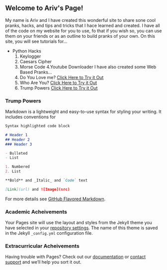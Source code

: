 ## Welcome to Ariv's Page!

My name is Ariv and I have created this wonderful site to share sone cool pranks, hacks, and tips and tricks that I hace learned and created. I have all of the code on my website for you to use, fo that if you wish so, you can use them on your friends or as an outline to build pranks of your own.
On this site, you will see tutorials for...
- Python Hacks
  1. Keylogger
  2. Caesars Cipher
  3. Morse Code
  4.Youtube Downloader
I have also created some Web Based Pranks...
  1. Do You Love me? [Click Here to Try it Out](file:///Users/ArivGupta/Documents/GitHub/profile/Web%20Pranks/Prank%201/love.html)
  2. Who Are You? [Click Here to Try it Out](file:///Users/ArivGupta/Documents/GitHub/profile/Web%20Pranks/Prank%203/minion.html)
  3. Trump Powers [Click Here to Try it Out](file:///Users/ArivGupta/Documents/GitHub/profile/Trump%20Powers/Big%20Prank/vote.html)

### Trump Powers

Markdown is a lightweight and easy-to-use syntax for styling your writing. It includes conventions for

```markdown
Syntax highlighted code block

# Header 1
## Header 2
### Header 3

- Bulleted
- List

1. Numbered
2. List

**Bold** and _Italic_ and `Code` text

[Link](url) and ![Image](src)
```

For more details see [GitHub Flavored Markdown](https://guides.github.com/features/mastering-markdown/).

### Academic Acheivements

Your Pages site will use the layout and styles from the Jekyll theme you have selected in your [repository settings](https://github.com/arivgups/profile/settings). The name of this theme is saved in the Jekyll `_config.yml` configuration file.

### Extracurricular Acheivements

Having trouble with Pages? Check out our [documentation](https://help.github.com/categories/github-pages-basics/) or [contact support](https://github.com/contact) and we’ll help you sort it out.
